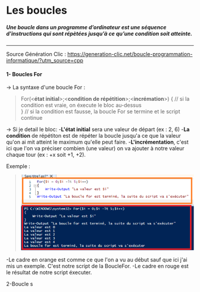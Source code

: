 # Les boucles 
##### Une boucle dans un programme d’ordinateur est une séquence d'instructions qui sont répètées jusqu’à ce qu’une condition soit atteinte. 
---
Source Génération Clic : https://generation-clic.net/boucle-programmation-informatique/?utm_source=cpp
#### 1- Boucles For 
-> La syntaxe d'une boucle For : 
> For(<**état initial**>;<**condition de répétition**>;<**incrémation**>)
>{ 
>// si la condition est vraie, on éxecute le bloc au-dessus    
>} 
>// si la condition est fausse, la boucle For se termine et le script continue

-> Si je detail le bloc:
-**L'état initial** sera une valeur de départ (ex : 2, 6)
-**La condition** de répétiton est de répéter la boucle jusqu'a ce que la valeur qu'on ai mit atteint le maximum qu'elle peut faire.
-**L'incrémentation**, c'est ici que l'on va préciser combien (une valeur) on va ajouter à notre valeur chaque tour (ex : +x soit +1, +2).

Exemple : 
>![](Images.md/Po.jpg)

-Le cadre en orange est comme ce que l'on a vu au début sauf que ici j'ai mis un exemple. C'est notre script de la BoucleFor.
-Le cadre en rouge est le résultat de notre script éxecuter.

2-Boucle s
